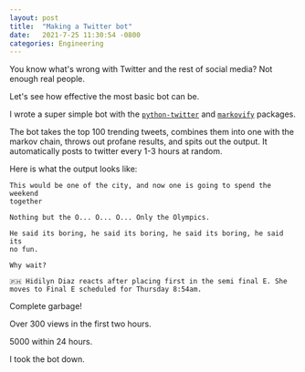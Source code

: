```yaml
---
layout: post
title:  "Making a Twitter bot"
date:   2021-7-25 11:30:54 -0800
categories: Engineering 
---
```


You know what's wrong with Twitter and the rest of social media? Not
enough real people. 

Let's see how effective the most basic bot can be.

I wrote a super simple bot with the
[`python-twitter`](https://python-twitter.readthedocs.io/en/latest/installation.html)
and
[`markovify`](https://github.com/jsvine/markovify/tree/master/markovify)
packages. 

The bot takes the top 100 trending tweets, combines them into one with
the markov chain, throws out profane results, and spits out the output.
It automatically posts to twitter every 1-3 hours at random.

Here is what the output looks like:

```
This would be one of the city, and now one is going to spend the weekend
together

Nothing but the O... O... O... Only the Olympics.

He said its boring, he said its boring, he said its boring, he said its
no fun.

Why wait?

🇵🇭 Hidilyn Diaz reacts after placing first in the semi final E. She
moves to Final E scheduled for Thursday 8:54am.

```

Complete garbage!

Over 300 views in the first two hours.

5000 within 24 hours.

I took the bot down.
